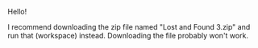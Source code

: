 Hello!

I recommend downloading the zip file named "Lost and Found 3.zip" and run that (workspace) instead. Downloading the file probably won't work.
